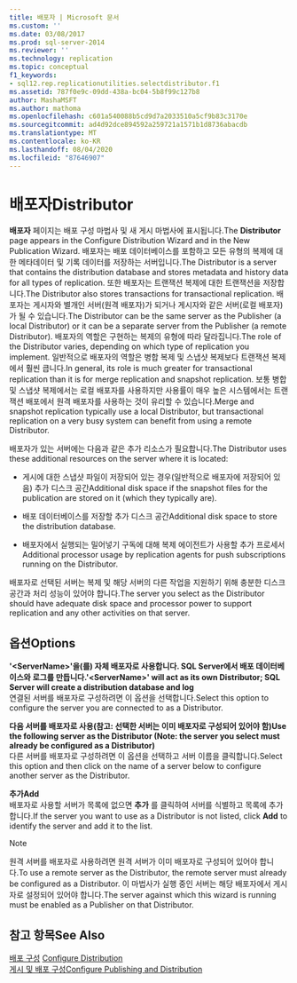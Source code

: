 ```yaml
---
title: 배포자 | Microsoft 문서
ms.custom: ''
ms.date: 03/08/2017
ms.prod: sql-server-2014
ms.reviewer: ''
ms.technology: replication
ms.topic: conceptual
f1_keywords:
- sql12.rep.replicationutilities.selectdistributor.f1
ms.assetid: 787f0e9c-09dd-438a-bc04-5b8f99c127b8
author: MashaMSFT
ms.author: mathoma
ms.openlocfilehash: c601a540088b5cd9d7a2033510a5cf9b83c3170e
ms.sourcegitcommit: ad4d92dce894592a259721a1571b1d8736abacdb
ms.translationtype: MT
ms.contentlocale: ko-KR
ms.lasthandoff: 08/04/2020
ms.locfileid: "87646907"
---
```

# <a name="distributor"></a><span data-ttu-id="a5d3f-102">배포자</span><span class="sxs-lookup"><span data-stu-id="a5d3f-102">Distributor</span></span>
  <span data-ttu-id="a5d3f-103">**배포자** 페이지는 배포 구성 마법사 및 새 게시 마법사에 표시됩니다.</span><span class="sxs-lookup"><span data-stu-id="a5d3f-103">The **Distributor** page appears in the Configure Distribution Wizard and in the New Publication Wizard.</span></span> <span data-ttu-id="a5d3f-104">배포자는 배포 데이터베이스를 포함하고 모든 유형의 복제에 대한 메타데이터 및 기록 데이터를 저장하는 서버입니다.</span><span class="sxs-lookup"><span data-stu-id="a5d3f-104">The Distributor is a server that contains the distribution database and stores metadata and history data for all types of replication.</span></span> <span data-ttu-id="a5d3f-105">또한 배포자는 트랜잭션 복제에 대한 트랜잭션을 저장합니다.</span><span class="sxs-lookup"><span data-stu-id="a5d3f-105">The Distributor also stores transactions for transactional replication.</span></span> <span data-ttu-id="a5d3f-106">배포자는 게시자와 별개인 서버(원격 배포자)가 되거나 게시자와 같은 서버(로컬 배포자)가 될 수 있습니다.</span><span class="sxs-lookup"><span data-stu-id="a5d3f-106">The Distributor can be the same server as the Publisher (a local Distributor) or it can be a separate server from the Publisher (a remote Distributor).</span></span> <span data-ttu-id="a5d3f-107">배포자의 역할은 구현하는 복제의 유형에 따라 달라집니다.</span><span class="sxs-lookup"><span data-stu-id="a5d3f-107">The role of the Distributor varies, depending on which type of replication you implement.</span></span> <span data-ttu-id="a5d3f-108">일반적으로 배포자의 역할은 병합 복제 및 스냅샷 복제보다 트랜잭션 복제에서 훨씬 큽니다.</span><span class="sxs-lookup"><span data-stu-id="a5d3f-108">In general, its role is much greater for transactional replication than it is for merge replication and snapshot replication.</span></span> <span data-ttu-id="a5d3f-109">보통 병합 및 스냅샷 복제에서는 로컬 배포자를 사용하지만 사용률이 매우 높은 시스템에서는 트랜잭션 배포에서 원격 배포자를 사용하는 것이 유리할 수 있습니다.</span><span class="sxs-lookup"><span data-stu-id="a5d3f-109">Merge and snapshot replication typically use a local Distributor, but transactional replication on a very busy system can benefit from using a remote Distributor.</span></span>  
  
 <span data-ttu-id="a5d3f-110">배포자가 있는 서버에는 다음과 같은 추가 리소스가 필요합니다.</span><span class="sxs-lookup"><span data-stu-id="a5d3f-110">The Distributor uses these additional resources on the server where it is located:</span></span>  
  
-   <span data-ttu-id="a5d3f-111">게시에 대한 스냅샷 파일이 저장되어 있는 경우(일반적으로 배포자에 저장되어 있음) 추가 디스크 공간</span><span class="sxs-lookup"><span data-stu-id="a5d3f-111">Additional disk space if the snapshot files for the publication are stored on it (which they typically are).</span></span>  
  
-   <span data-ttu-id="a5d3f-112">배포 데이터베이스를 저장할 추가 디스크 공간</span><span class="sxs-lookup"><span data-stu-id="a5d3f-112">Additional disk space to store the distribution database.</span></span>  
  
-   <span data-ttu-id="a5d3f-113">배포자에서 실행되는 밀어넣기 구독에 대해 복제 에이전트가 사용할 추가 프로세서</span><span class="sxs-lookup"><span data-stu-id="a5d3f-113">Additional processor usage by replication agents for push subscriptions running on the Distributor.</span></span>  
  
 <span data-ttu-id="a5d3f-114">배포자로 선택된 서버는 복제 및 해당 서버의 다른 작업을 지원하기 위해 충분한 디스크 공간과 처리 성능이 있어야 합니다.</span><span class="sxs-lookup"><span data-stu-id="a5d3f-114">The server you select as the Distributor should have adequate disk space and processor power to support replication and any other activities on that server.</span></span>  
  
## <a name="options"></a><span data-ttu-id="a5d3f-115">옵션</span><span class="sxs-lookup"><span data-stu-id="a5d3f-115">Options</span></span>  
 <span data-ttu-id="a5d3f-116">**'\<ServerName>'을(를) 자체 배포자로 사용합니다. SQL Server에서 배포 데이터베이스와 로그를 만듭니다.**</span><span class="sxs-lookup"><span data-stu-id="a5d3f-116">**'\<ServerName>' will act as its own Distributor; SQL Server will create a distribution database and log**</span></span>  
 <span data-ttu-id="a5d3f-117">연결된 서버를 배포자로 구성하려면 이 옵션을 선택합니다.</span><span class="sxs-lookup"><span data-stu-id="a5d3f-117">Select this option to configure the server you are connected to as a Distributor.</span></span>  
  
 <span data-ttu-id="a5d3f-118">**다음 서버를 배포자로 사용(참고: 선택한 서버는 이미 배포자로 구성되어 있어야 함)**</span><span class="sxs-lookup"><span data-stu-id="a5d3f-118">**Use the following server as the Distributor (Note: the server you select must already be configured as a Distributor)**</span></span>  
 <span data-ttu-id="a5d3f-119">다른 서버를 배포자로 구성하려면 이 옵션을 선택하고 서버 이름을 클릭합니다.</span><span class="sxs-lookup"><span data-stu-id="a5d3f-119">Select this option and then click on the name of a server below to configure another server as the Distributor.</span></span>  
  
 <span data-ttu-id="a5d3f-120">**추가**</span><span class="sxs-lookup"><span data-stu-id="a5d3f-120">**Add**</span></span>  
 <span data-ttu-id="a5d3f-121">배포자로 사용할 서버가 목록에 없으면 **추가** 를 클릭하여 서버를 식별하고 목록에 추가합니다.</span><span class="sxs-lookup"><span data-stu-id="a5d3f-121">If the server you want to use as a Distributor is not listed, click **Add** to identify the server and add it to the list.</span></span>  
  
> [!NOTE]  
>  <span data-ttu-id="a5d3f-122">원격 서버를 배포자로 사용하려면 원격 서버가 이미 배포자로 구성되어 있어야 합니다.</span><span class="sxs-lookup"><span data-stu-id="a5d3f-122">To use a remote server as the Distributor, the remote server must already be configured as a Distributor.</span></span> <span data-ttu-id="a5d3f-123">이 마법사가 실행 중인 서버는 해당 배포자에서 게시자로 설정되어 있어야 합니다.</span><span class="sxs-lookup"><span data-stu-id="a5d3f-123">The server against which this wizard is running must be enabled as a Publisher on that Distributor.</span></span>  
  
## <a name="see-also"></a><span data-ttu-id="a5d3f-124">참고 항목</span><span class="sxs-lookup"><span data-stu-id="a5d3f-124">See Also</span></span>  
 <span data-ttu-id="a5d3f-125">[배포 구성](configure-distribution.md) </span><span class="sxs-lookup"><span data-stu-id="a5d3f-125">[Configure Distribution](configure-distribution.md) </span></span>  
 [<span data-ttu-id="a5d3f-126">게시 및 배포 구성</span><span class="sxs-lookup"><span data-stu-id="a5d3f-126">Configure Publishing and Distribution</span></span>](configure-publishing-and-distribution.md)  
  
  
